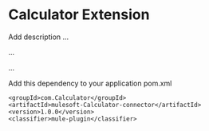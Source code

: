 # Calculator Extension

Add description ...


...


...


Add this dependency to your application pom.xml

```
<groupId>com.Calculator</groupId>
<artifactId>mulesoft-Calculator-connector</artifactId>
<version>1.0.0</version>
<classifier>mule-plugin</classifier>
```
